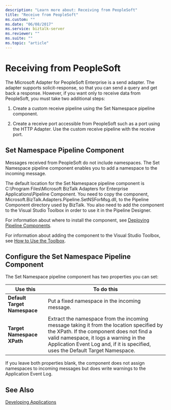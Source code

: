 ```yaml
---
description: "Learn more about: Receiving from PeopleSoft"
title: "Receive from PeopleSoft"
ms.custom: ""
ms.date: "06/08/2017"
ms.service: biztalk-server
ms.reviewer: ""
ms.suite: ""
ms.topic: "article"
---
```

# Receiving from PeopleSoft
The Microsoft Adapter for PeopleSoft Enterprise is a send adapter. The adapter supports solicit-response, so that you can send a query and get back a response. However, if you want only to receive data from PeopleSoft, you must take two additional steps:  
  
1.  Create a custom receive pipeline using the Set Namespace pipeline component.  
  
2.  Create a receive port accessible from PeopleSoft such as a port using the HTTP Adapter. Use the custom receive pipeline with the receive port.  
  
## Set Namespace Pipeline Component  
 Messages received from PeopleSoft do not include namespaces. The Set Namespace pipeline component enables you to add a namespace to the incoming message.  
  
 The default location for the Set Namespace pipeline component is C:\Program Files\Microsoft BizTalk Adapters for Enterprise Applications\Pipeline Component. You need to copy the component, Microsoft.BizTalk.Adapters.Pipeline.SetNSForMsg.dll, to the Pipeline Component directory used by BizTalk. You also need to add the component to the Visual Studio Toolbox in order to use it in the Pipeline Designer.  
  
 For information about where to install the component, see [Deploying Pipeline Components](../core/deploying-pipeline-components.md).  
  
 For information about adding the component to the Visual Studio Toolbox, see [How to Use the Toolbox](../core/how-to-use-the-toolbox.md).  
  
## Configure the Set Namespace Pipeline Component  
 The Set Namespace pipeline component has two properties you can set:  
  
|Use this|To do this|  
|--------------|----------------|  
|**Default Target Namespace**|Put a fixed namespace in the incoming message.|  
|**Target Namespace XPath**|Extract the namespace from the incoming message taking it from the location specified by the XPath. If the component does not find a valid namespace, it logs a warning in the Application Event Log and, if it is specified, uses the Default Target Namespace.|  
  
 If you leave both properties blank, the component does not assign namespaces to incoming messages but does write warnings to the Application Event Log.  
  
## See Also  
 [Developing Applications](../core/developing-applications4.md)
